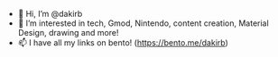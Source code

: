 - 👋 Hi, I’m @dakirb
- 👀 I’m interested in tech, Gmod, Nintendo, content creation, Material Design, drawing and more!
- 📫 I have all my links on bento! (https://bento.me/dakirb)

<!---
dakirb/dakirb is a ✨ special ✨ repository because its `README.md` (this file) appears on your GitHub profile.
You can click the Preview link to take a look at your changes.
--->
